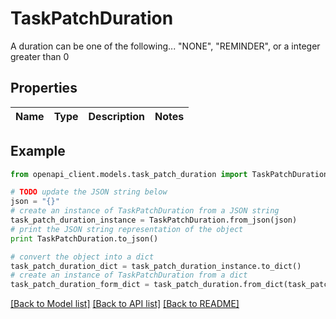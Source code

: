 # TaskPatchDuration

A duration can be one of the following... \"NONE\", \"REMINDER\", or a integer greater than 0

## Properties
Name | Type | Description | Notes
------------ | ------------- | ------------- | -------------

## Example

```python
from openapi_client.models.task_patch_duration import TaskPatchDuration

# TODO update the JSON string below
json = "{}"
# create an instance of TaskPatchDuration from a JSON string
task_patch_duration_instance = TaskPatchDuration.from_json(json)
# print the JSON string representation of the object
print TaskPatchDuration.to_json()

# convert the object into a dict
task_patch_duration_dict = task_patch_duration_instance.to_dict()
# create an instance of TaskPatchDuration from a dict
task_patch_duration_form_dict = task_patch_duration.from_dict(task_patch_duration_dict)
```
[[Back to Model list]](../README.md#documentation-for-models) [[Back to API list]](../README.md#documentation-for-api-endpoints) [[Back to README]](../README.md)


